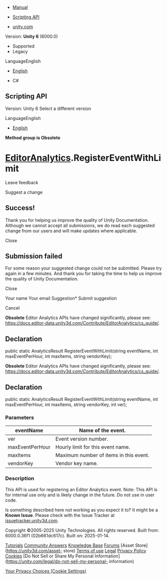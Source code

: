 [ ]()

  * [Manual](../Manual/index.html)
  * [Scripting API](../ScriptReference/index.html)

  * [unity.com](https://unity.com/)

Version: **Unity 6** (6000.0)

  * Supported
  * Legacy

LanguageEnglish

  * [English]()

  * C#

[ ](https://docs.unity3d.com)

## Scripting API

Version: Unity 6 Select a different version

LanguageEnglish

  * [English]()

**Method group is Obsolete**  

#  [EditorAnalytics](EditorAnalytics.html).RegisterEventWithLimit

Leave feedback

Suggest a change

## Success!

Thank you for helping us improve the quality of Unity Documentation. Although
we cannot accept all submissions, we do read each suggested change from our
users and will make updates where applicable.

Close

## Submission failed

For some reason your suggested change could not be submitted. Please <a>try
again</a> in a few minutes. And thank you for taking the time to help us
improve the quality of Unity Documentation.

Close

Your name Your email Suggestion* Submit suggestion

Cancel

[ ]()

**Obsolete** Editor Analytics APIs have changed significantly, please see:
https://docs.editor-data.unity3d.com/Contribute/EditorAnalytics/cs_guide/.

## Declaration

public static AnalyticsResult RegisterEventWithLimit(string eventName, int
maxEventPerHour, int maxItems, string vendorKey);

**Obsolete** Editor Analytics APIs have changed significantly, please see:
https://docs.editor-data.unity3d.com/Contribute/EditorAnalytics/cs_guide/.

## Declaration

public static AnalyticsResult RegisterEventWithLimit(string eventName, int
maxEventPerHour, int maxItems, string vendorKey, int ver);

### Parameters

eventName | Name of the event.  
---|---  
ver | Event version number.  
maxEventPerHour | Hourly limit for this event name.  
maxItems | Maximum number of items in this event.  
vendorKey | Vendor key name.  
  
### Description

This API is used for registering an Editor Analytics event. Note: This API is
for internal use only and is likely change in the future. Do not use in user
code.

Is something described here not working as you expect it to? It might be a
**Known Issue**. Please check with the Issue Tracker at
[issuetracker.unity3d.com](https://issuetracker.unity3d.com).

Copyright ©2005-2025 Unity Technologies. All rights reserved. Built from:
6000.0.36f1 (02b661dc617c). Built on: 2025-01-14.

[Tutorials](https://unity3d.com/learn) [Community
Answers](https://answers.unity3d.com) [Knowledge
Base](https://support.unity3d.com/hc/en-us)
[Forums](https://forum.unity3d.com) [Asset Store](https://unity3d.com/asset-
store) [Terms of use](https://docs.unity3d.com/Manual/TermsOfUse.html)
[Legal](https://unity.com/legal) [Privacy
Policy](https://unity.com/legal/privacy-policy)
[Cookies](https://unity.com/legal/cookie-policy) [Do Not Sell or Share My
Personal Information](https://unity.com/legal/do-not-sell-my-personal-
information)

[Your Privacy Choices (Cookie Settings)](javascript:void\(0\);)


